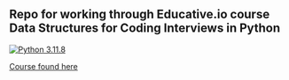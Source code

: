 ## Repo for working through Educative.io course Data Structures for Coding Interviews in Python

<p align="left">
  <a href="https://www.python.org/downloads/release/python-3118/"><img alt="Python 3.11.8" src="https://img.shields.io/badge/python-3.11.8-yellow?logo=python">
  </a>
</p>

[Course found here](https://www.educative.io/courses/data-structures-coding-interviews-python)
